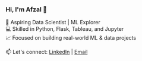 ### Hi, I'm Afzal 👋
🚀 Aspiring Data Scientist | ML Explorer  
💻 Skilled in Python, Flask, Tableau, and Jupyter  
📈 Focused on building real-world ML & data projects

📫 Let's connect: [LinkedIn]([[https://linkedin.com/in/yourprofile](https://www.linkedin.com/in/afzal-hakkim-0335b12a2)](https://media.licdn.com/dms/image/v2/D5603AQEivk26XuqkkQ/profile-displayphoto-shrink_200_200/profile-displayphoto-shrink_200_200/0/1710677557443?e=1755734400&v=beta&t=vsA5Gil9A0mFUD7WEO_NJCa68RH0oDxgRsHWrkVrSrI)) | [Email](mailto:afzalt3ch@gmail.com)
